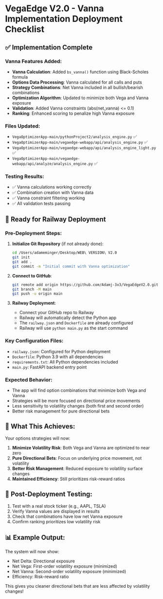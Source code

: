 # VegaEdge V2.0 - Vanna Implementation Deployment Checklist

## ✅ Implementation Complete

### Vanna Features Added:
- **Vanna Calculation**: Added `bs_vanna()` function using Black-Scholes formula
- **Options Data Processing**: Vanna calculated for all calls and puts
- **Strategy Combinations**: Net Vanna included in all bullish/bearish combinations
- **Optimization Algorithm**: Updated to minimize both Vega and Vanna exposure
- **Validation**: Added Vanna constraints (abs(net_vanna) <= 0.1)
- **Ranking**: Enhanced scoring to penalize high Vanna exposure

### Files Updated:
- `VegaOptimizerApp-main/pythonProject2/analysis_engine.py` ✅
- `VegaOptimizerApp-main/vegaedge-webapp/api/analysis_engine.py` ✅
- `VegaOptimizerApp-main/vegaedge-webapp/api/analysis_engine_light.py` ✅
- `VegaOptimizerApp-main/vegaedge-webapp/api/analyze/analysis_engine.py` ✅

### Testing Results:
- ✅ Vanna calculations working correctly
- ✅ Combination creation with Vanna data
- ✅ Vanna constraint filtering working
- ✅ All validation tests passing

## 🚀 Ready for Railway Deployment

### Pre-Deployment Steps:

1. **Initialize Git Repository** (if not already done):
   ```bash
   cd /Users/adameminger/Desktop/WEB\ VERSION\ V2.0
   git init
   git add .
   git commit -m "Initial commit with Vanna optimization"
   ```

2. **Connect to GitHub**:
   ```bash
   git remote add origin https://github.com/Adamj-3x3/VegaEdgeV2.0.git
   git branch -M main
   git push -u origin main
   ```

3. **Railway Deployment**:
   - Connect your GitHub repo to Railway
   - Railway will automatically detect the Python app
   - The `railway.json` and `Dockerfile` are already configured
   - Railway will use `python main.py` as the start command

### Key Configuration Files:
- `railway.json`: Configured for Python deployment
- `Dockerfile`: Python 3.9 with all dependencies
- `requirements.txt`: All Python dependencies included
- `main.py`: FastAPI backend entry point

### Expected Behavior:
- The app will find option combinations that minimize both Vega and Vanna
- Strategies will be more focused on directional price movements
- Less sensitivity to volatility changes (both first and second order)
- Better risk management for pure directional bets

## 🎯 What This Achieves:

Your options strategies will now:
1. **Minimize Volatility Risk**: Both Vega and Vanna are optimized to near zero
2. **Pure Directional Bets**: Focus on underlying price movement, not volatility
3. **Better Risk Management**: Reduced exposure to volatility surface changes
4. **Maintained Efficiency**: Still prioritizes risk-reward ratios

## 🔧 Post-Deployment Testing:

1. Test with a real stock ticker (e.g., AAPL, TSLA)
2. Verify Vanna values are displayed in results
3. Check that combinations have low net Vanna exposure
4. Confirm ranking prioritizes low volatility risk

## 📊 Example Output:

The system will now show:
- Net Delta: Directional exposure
- Net Vega: First-order volatility exposure (minimized)
- Net Vanna: Second-order volatility exposure (minimized)
- Efficiency: Risk-reward ratio

This gives you cleaner directional bets that are less affected by volatility changes!
